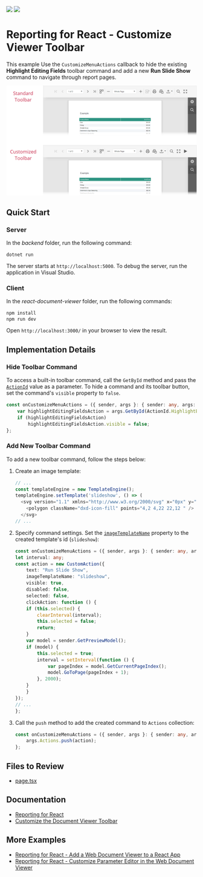 <!-- default badges list -->
[![](https://img.shields.io/badge/Open_in_DevExpress_Support_Center-FF7200?style=flat-square&logo=DevExpress&logoColor=white)](https://supportcenter.devexpress.com/ticket/details/T1026838)
[![](https://img.shields.io/badge/📖_How_to_use_DevExpress_Examples-e9f6fc?style=flat-square)](https://docs.devexpress.com/GeneralInformation/403183)
<!-- default badges end -->
# Reporting for React - Customize Viewer Toolbar

This example Use the `CustomizeMenuActions` callback to hide the existing **Highlight Editing Fields** toolbar command and add a new **Run Slide Show** command to navigate through report pages.

![Web Document Viewer - Customized Toolbar](images/screenshot.png)

## Quick Start 

### Server

In the *backend* folder, run the following command:

```
dotnet run
```

The server starts at `http://localhost:5000`. To debug the server, run the application in Visual Studio.

### Client

In the *react-document-viewer* folder, run the following commands:

```
npm install
npm run dev
```

Open `http://localhost:3000/` in your browser to view the result. 

## Implementation Details

### Hide Toolbar Command

To access a built-in toolbar command, call the `GetById` method and pass the [`ActionId`](https://docs.devexpress.com/XtraReports/js-DevExpress.Reporting.Viewer.ActionId) value as a parameter. To hide a command and its toolbar button, set the command's `visible` property to `false`.

```ts
const onCustomizeMenuActions = ({ sender, args }: { sender: any, args: any }) => {
    var highlightEditingFieldsAction = args.GetById(ActionId.HighlightEditingFields);
    if (highlightEditingFieldsAction)
        highlightEditingFieldsAction.visible = false;
};
```

### Add New Toolbar Command

To add a new toolbar command, follow the steps below:

1. Create an image template:

    ```ts
    // ...
    const templateEngine = new TemplateEngine();
    templateEngine.setTemplate('slideshow', () => (
      <svg version="1.1" xmlns="http://www.w3.org/2000/svg" x="0px" y="0px" viewBox="0 0 24 24">
        <polygon className="dxd-icon-fill" points="4,2 4,22 22,12 " />
      </svg>
    // ...
    ```

2. Specify command settings. Set the [`imageTemplateName`](https://docs.devexpress.com/XtraReports/js-DevExpress.Analytics.Utils.IAction?p=netframework#js_devexpress_analytics_utils_iaction_imagetemplatename) property to the created template's id (`slideshow`):

    ```ts
    const onCustomizeMenuActions = ({ sender, args }: { sender: any, args: any }) => {
    let interval: any;
    const action = new CustomAction({
        text: "Run Slide Show",
        imageTemplateName: "slideshow",
        visible: true,
        disabled: false,
        selected: false,
        clickAction: function () {
        if (this.selected) {
            clearInterval(interval);
            this.selected = false;
            return;
        }
        var model = sender.GetPreviewModel();
        if (model) {
            this.selected = true;
            interval = setInterval(function () {
                var pageIndex = model.GetCurrentPageIndex();
                model.GoToPage(pageIndex + 1);
            }, 2000);
        }
        }
    });
    // ...
    };
    ```

3. Call the `push` method to add the created command to `Actions` collection:

    ```ts
    const onCustomizeMenuActions = ({ sender, args }: { sender: any, args: any }) => {
        args.Actions.push(action);
    };
    ```
    
## Files to Review

- [page.tsx](react-documenent-viewer/src/app/page.tsx)

## Documentation

- [Reporting for React](https://docs.devexpress.com/XtraReports/119338)
- [Customize the Document Viewer Toolbar](https://docs.devexpress.com/XtraReports/401946)


## More Examples

- [Reporting for React - Add a Web Document Viewer to a React App](https://github.com/DevExpress-Examples/reporting-react-integrate-web-document-viewer)
- [Reporting for React -  Customize Parameter Editor in the Web Document Viewer](https://github.com/DevExpress-Examples/reporting-react-customize-parameter-editor)

